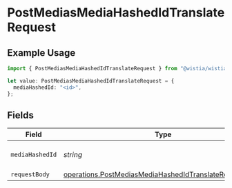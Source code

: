 # PostMediasMediaHashedIdTranslateRequest

## Example Usage

```typescript
import { PostMediasMediaHashedIdTranslateRequest } from "@wistia/wistia-api-client/models/operations";

let value: PostMediasMediaHashedIdTranslateRequest = {
  mediaHashedId: "<id>",
};
```

## Fields

| Field                                                                                                                            | Type                                                                                                                             | Required                                                                                                                         | Description                                                                                                                      |
| -------------------------------------------------------------------------------------------------------------------------------- | -------------------------------------------------------------------------------------------------------------------------------- | -------------------------------------------------------------------------------------------------------------------------------- | -------------------------------------------------------------------------------------------------------------------------------- |
| `mediaHashedId`                                                                                                                  | *string*                                                                                                                         | :heavy_check_mark:                                                                                                               | The hashed ID of the media.                                                                                                      |
| `requestBody`                                                                                                                    | [operations.PostMediasMediaHashedIdTranslateRequestBody](../../models/operations/postmediasmediahashedidtranslaterequestbody.md) | :heavy_minus_sign:                                                                                                               | N/A                                                                                                                              |